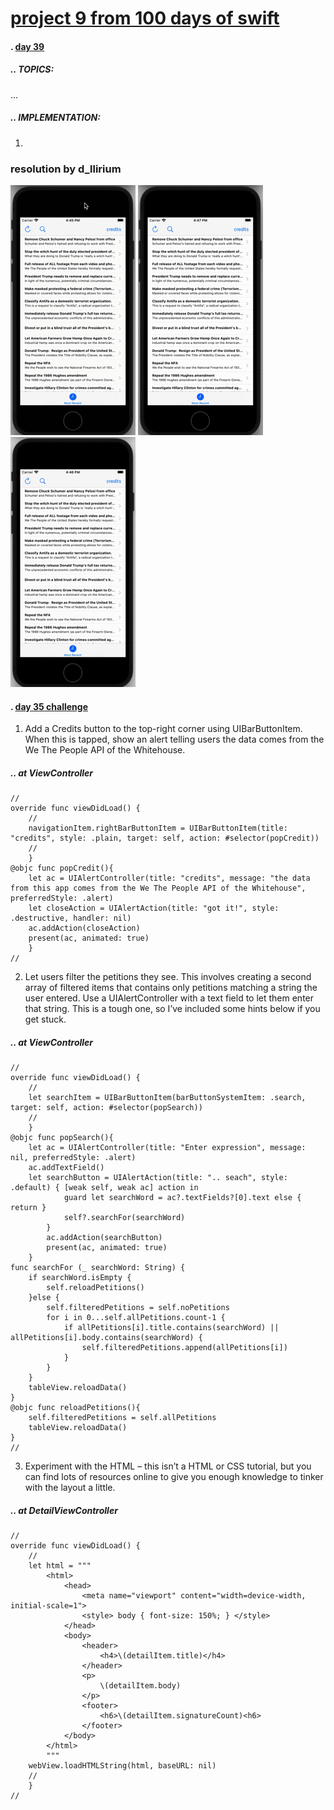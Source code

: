 # [project 9 from 100 days of swift](https://www.hackingwithswift.com/100)
#### . [day 39](https://www.hackingwithswift.com/100/39)

##### .. TOPICS: 
...  

##### .. IMPLEMENTATION:
1. 


### resolution by d_llirium

![](https://github.com/d-llirium/100daysOfSwift/blob/main/Project7/CreditButton.gif?raw=true) ![](https://github.com/d-llirium/100daysOfSwift/blob/main/Project7/ShowDetailViewControllerWithHTML.gif?raw=true) ![](https://github.com/d-llirium/100daysOfSwift/blob/main/Project7/SearchForPresident_FilterTableView.gif?raw=true)

####  . [day 35 challenge](https://www.hackingwithswift.com/100/35)
1. Add a Credits button to the top-right corner using UIBarButtonItem. When this is tapped, show an alert telling users the data comes from the We The People API of the Whitehouse.
##### .. at ViewController
    //
    override func viewDidLoad() {
        //
        navigationItem.rightBarButtonItem = UIBarButtonItem(title: "credits", style: .plain, target: self, action: #selector(popCredit))
        //
        }
    @objc func popCredit(){
        let ac = UIAlertController(title: "credits", message: "the data from this app comes from the We The People API of the Whitehouse", preferredStyle: .alert)
        let closeAction = UIAlertAction(title: "got it!", style: .destructive, handler: nil)
        ac.addAction(closeAction)
        present(ac, animated: true)
        }
    //
2. Let users filter the petitions they see. This involves creating a second array of filtered items that contains only petitions matching a string the user entered. Use a UIAlertController with a text field to let them enter that string. This is a tough one, so I’ve included some hints below if you get stuck.
##### .. at ViewController
    //
    override func viewDidLoad() {
        //
        let searchItem = UIBarButtonItem(barButtonSystemItem: .search, target: self, action: #selector(popSearch))
        //
        }
    @objc func popSearch(){
        let ac = UIAlertController(title: "Enter expression", message: nil, preferredStyle: .alert)
        ac.addTextField()
        let searchButton = UIAlertAction(title: ".. seach", style: .default) { [weak self, weak ac] action in
                guard let searchWord = ac?.textFields?[0].text else { return }
                self?.searchFor(searchWord)
            }
            ac.addAction(searchButton)
            present(ac, animated: true)
        }
    func searchFor (_ searchWord: String) {
        if searchWord.isEmpty {
            self.reloadPetitions()
        }else {
            self.filteredPetitions = self.noPetitions
            for i in 0...self.allPetitions.count-1 {
                if allPetitions[i].title.contains(searchWord) || allPetitions[i].body.contains(searchWord) {
                    self.filteredPetitions.append(allPetitions[i])
                }
            }
        }
        tableView.reloadData()
    }
    @objc func reloadPetitions(){
        self.filteredPetitions = self.allPetitions
        tableView.reloadData()
    }
    //
3. Experiment with the HTML – this isn’t a HTML or CSS tutorial, but you can find lots of resources online to give you enough knowledge to tinker with the layout a little.
##### .. at DetailViewController
    //
    override func viewDidLoad() {
        //
        let html = """
            <html>
                <head>
                    <meta name="viewport" content="width=device-width, initial-scale=1">
                    <style> body { font-size: 150%; } </style>
                </head>
                <body>
                    <header>
                        <h4>\(detailItem.title)</h4>
                    </header>
                    <p>
                        \(detailItem.body)
                    </p>
                    <footer>
                        <h6>\(detailItem.signatureCount)<h6>
                    </footer>
                </body>
            </html>
            """
        webView.loadHTMLString(html, baseURL: nil)
        //
        }
    //

